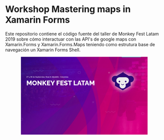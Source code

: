 # Workshop Mastering maps in Xamarin Forms

Este repositorio contiene el código fuente del taller de Monkey Fest Latam 2019 sobre cómo interactuar con las API's de google maps con Xamarin.Forms y Xamarin.Forms.Maps teniendo como estrutura base de navegación un Xamarin Forms Shell.

<p align="center">
  <img alt="Mastering maps in Xamarin Forms" src="./static_readme/monkey_fest.png" width="80%" />
</p>
